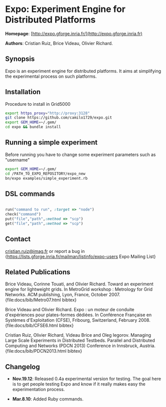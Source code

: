 Expo: Experiment Engine for Distributed Platforms
=================================================

**Homepage**: [http://expo.gforge.inria.fr/](http://expo.gforge.inria.fr)

**Authors**:   Cristian Ruiz, Brice Videau, Olivier Richard.



## Synopsis


Expo is an experiment engine for distributed platforms. It aims at simplifying the experimental process on such platforms.


## Installation

Procedure to install in Grid5000

``` sh
export https_proxy="http://proxy:3128"
git clone https://github.com/camilo1729/expo.git
export GEM_HOME=~/.gem/
cd expo && bundle install
```

## Running a simple experiment


Before running you have to change some experiment parameters such as "username"
``` sh
export GEM_HOME=~/.gem/
cd /PATH_TO_EXPO_REPOSITORY/expo_new
bn/expo examples/simple_experiment.rb
```

## DSL commands

``` ruby

run("command to run", :target => "node")
check("command")
put("file","path",:method => "scp")
get("file","path",:method => "scp")
```


## Contact

cristian.ruiz@imag.fr or report a bug in {https://lists.gforge.inria.fr/mailman/listinfo/expo-users Expo Mailing List}

<a name="publications"></a>


## Related Publications

Brice Videau, Corinne Touati, and Olivier Richard.
Toward an experiment engine for lightweight grids. In MetroGrid workshop : Metrology for Grid Networks. ACM publishing, Lyon, France, October 2007.
{file:docs/bib/Metro07.html bibtex}

Brice Videau and Olivier Richard. Expo : un moteur de conduite d'expériences pour plates-formes dédiées. In Conférence Française en Systèmes d'Exploitation (CFSE), Fribourg, Switzerland, February 2008.
{file:docs/bib/CFSE6.html bibtex}

Cristian Ruiz, Olivier Richard, Videau Brice and Oleg Iegorov.
Managing Large Scale Experiments in Distributed Testbeds. Parallel and Distributed Computing and Networks (PDCN 2013) Conference in Innsbruck, Austria.
{file:docs/bib/PDCN2013.html bibtex}

## Changelog

- **Nov.19.12**: Released 0.4a experimental version for testing. The goal here is to get people testing Expo and know if it really makes easy the experimentation process.

- **Mar.8.10**: Added Ruby commands.

